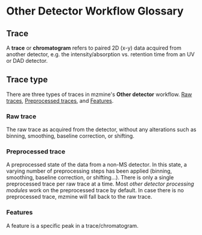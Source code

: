 # Other Detector Workflow Glossary

## Trace

A **trace** or **chromatogram** refers to paired 2D (x-y) data acquired from another detector, e.g.
the intensity/absorption vs. retention time from an UV or DAD detector.

## Trace type

There are three types of traces in mzmine's **Other detector**
workflow. [Raw traces](#raw-trace), [Preprocessed traces](#preprocessed-trace),
and [Features](#features).

### Raw trace

The raw trace as acquired from the detector, without any alterations such as binning, smoothing,
baseline correction, or shifting.

### Preprocessed trace

A preprocessed state of the data from a non-MS detector. In this state, a varying number of
preprocessing steps has been applied (binning, smoothing,
baseline correction, or shifting...). There is only a single preprocessed trace per raw trace at a
time. Most _other detector processing modules_ work on the preprocessed trace by default. In case
there is no preprocessed trace, mzmine will fall back to the raw trace.

### Features

A feature is a specific peak in a trace/chromatogram. 
